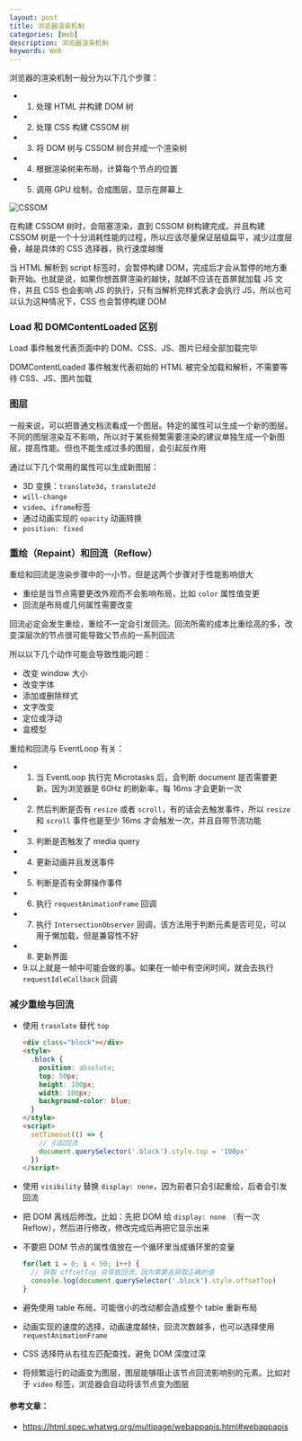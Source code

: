 ```yaml
---
layout: post
title: 浏览器渲染机制
categories: [Web]
description: 浏览器渲染机制
keywords: Web
---
```



浏览器的渲染机制一般分为以下几个步骤：
* 1. 处理 HTML 并构建 DOM 树
* 2. 处理 CSS 构建 CSSOM 树
* 3. 将 DOM 树与 CSSOM 树合并成一个渲染树
* 4. 根据渲染树来布局，计算每个节点的位置
* 5. 调用 GPU 绘制，合成图层，显示在屏幕上

![CSSOM](https://user-images.githubusercontent.com/51625532/157193329-4754aed0-a2ce-4336-a9bc-63c879725162.png)

在构建 CSSOM 树时，会阻塞渲染，直到 CSSOM 树构建完成。并且构建 CSSOM 树是一个十分消耗性能的过程，所以应该尽量保证层级扁平，减少过度层叠，越是具体的 CSS 选择器，执行速度越慢

当 HTML 解析到 script 标签时，会暂停构建 DOM，完成后才会从暂停的地方重新开始。也就是说，如果你想首屏渲染的越快，就越不应该在首屏就加载 JS 文件，并且 CSS 也会影响 JS 的执行，只有当解析完样式表才会执行 JS，所以也可以认为这种情况下，CSS 也会暂停构建 DOM

### Load 和 DOMContentLoaded 区别

Load 事件触发代表页面中的 DOM、CSS、JS、图片已经全部加载完毕

DOMContentLoaded 事件触发代表初始的 HTML 被完全加载和解析，不需要等待 CSS、JS、图片加载

### 图层

一般来说，可以把普通文档流看成一个图层。特定的属性可以生成一个新的图层。不同的图层渲染互不影响，所以对于某些频繁需要渲染的建议单独生成一个新图层，提高性能。但也不能生成过多的图层，会引起反作用

通过以下几个常用的属性可以生成新图层：

* 3D 变换：`translate3d`，`translate2d`
* `will-change`
* `video`、`iframe`标签
* 通过动画实现的 `opacity` 动画转换
* `position: fixed`

### 重绘（Repaint）和回流（Reflow）

重绘和回流是渲染步骤中的一小节，但是这两个步骤对于性能影响很大

* 重绘是当节点需要更改外观而不会影响布局，比如 `color` 属性值变更
* 回流是布局或几何属性需要改变

回流必定会发生重绘，重绘不一定会引发回流。回流所需的成本比重绘高的多，改变深层次的节点很可能导致父节点的一系列回流

所以以下几个动作可能会导致性能问题：

* 改变 window 大小
* 改变字体
* 添加或删除样式
* 文字改变
* 定位或浮动
* 盒模型

重绘和回流与 EventLoop 有关：

* 1. 当 EventLoop 执行完 Microtasks 后，会判断 document 是否需要更新。因为浏览器是 60Hz 的刷新率，每 16ms 才会更新一次
* 2. 然后判断是否有 `resize` 或者 `scroll`，有的话会去触发事件，所以 `resize` 和 `scroll` 事件也是至少 16ms 才会触发一次，并且自带节流功能
* 3. 判断是否触发了 media query
* 4. 更新动画并且发送事件
* 5. 判断是否有全屏操作事件
* 6. 执行 `requestAnimationFrame` 回调
* 7. 执行 `IntersectionObserver` 回调，该方法用于判断元素是否可见，可以用于懒加载，但是兼容性不好
* 8. 更新界面
* 9.以上就是一帧中可能会做的事。如果在一帧中有空闲时间，就会去执行 `requestIdleCallback` 回调

### 减少重绘与回流

* 使用 `trasnlate` 替代 `top`

  ```html
  <div class="block"></div>
  <style>
    .block {
      position: absolute;
      top: 50px;
      height: 100px;
      width: 100px;
      background-color: blue;
    }
  </style>
  <script>
    setTimeout(() => {
      // 引起回流
      document.querySelector('.block').style.top = '100px'
    })
  </script>
  ```

* 使用 `visibility` 替换 `display: none`，因为前者只会引起重绘，后者会引发回流
* 把 DOM 离线后修改。比如：先把 DOM 给 `display: none` （有一次 Reflow），然后进行修改，修改完成后再把它显示出来
* 不要把 DOM 节点的属性值放在一个循环里当成循环里的变量

  ```js
  for(let i = 0; i < 50; i++) {
    // 获取 offsetTop 会导致回流，因为需要去获取正确的值
    console.log(document.querySelector('.block').style.offsetTop)
  }
  ```

* 避免使用 table 布局，可能很小的改动都会造成整个 table 重新布局
* 动画实现的速度的选择，动画速度越快，回流次数越多，也可以选择使用 `requestAnimationFrame`
* CSS 选择符从右往左匹配查找，避免 DOM 深度过深
* 将频繁运行的动画变为图层，图层能够阻止该节点回流影响别的元素。比如对于 `video` 标签，浏览器会自动将该节点变为图层

#### 参考文章：
* https://html.spec.whatwg.org/multipage/webappapis.html#webappapis